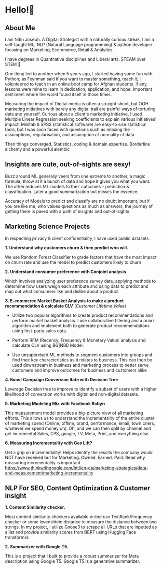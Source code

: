 # Hello!👋

## About Me

I am Nitin Joseph. A Digital Strategist with a naturally curious streak, I am a self-taught ML, NLP (Natural Language programming) & python developer focusing on Marketing, Ecommerce, Retail & Analytics. 

I have degrees in Quantitative disciplines and Liberal arts. STEAM over STEM :raised_hands:

One thing led to another when 5 years ago, I started having some fun with Python; as Feynman said if you want to master something, teach it; I volunteered to teach in an online boot camp for Afghan students. If any, lessons were mine to learn in dedication, application, and hope. Important sentiment where the world found itself in those times.

Measuring the impact of Digital media is often a straight shoot, but OOH marketing initiatives with barely any digital trail are painful ways of torturing data and yourself. Curious about a client's marketing initiative, I used Multiple Linear Regression seeking coefficients to explain various initiatives' impact. Minitab & SPSS (statistical software) are easy-to-use statistical tools, but I was soon faced with questions such as relaxing the assumptions, regularisation, and assumption of normality of data. 

Then things converged, Statistics, coding & domain expertise. Borderline alchemy and a powerful alembic

## Insights are cute, out-of-sights are sexy! 

Buzz around ML generally veers from one extreme to another, a magic formula; throw at it a bunch of data and hope it gives you what you want. The other reduces ML models to their outcomes - prediction & classification. Later a good summarization but misses the essence. 

Accuracy of Models to predict and classify are no doubt important, but if you are like me, who values questions as much as answers, the journey of getting there is paved with a path of insights and out-of-sights. 

## Marketing Science Projects 

In respecting privacy & client confidentiality, I have used public datasets. 

**1. Understand why customers churn & then predict who will.**

We use Random Forest Classifier to grade factors that have the most impact on churn rate and use the model to predict customers likely to churn

**2. Understand consumer preference with Conjoint analysis**

Which involves analyzing user preference survey data, applying methods to determine how users weigh each attribute and using data to predict and map out what consumers like and dislike about a product

**3. E-commerce Market Basket Analysis to make a product recommendation & calculate CLV** (*Customer Lifetime Value*)

+ Utilize two popular algorithms to create product recommendations and perform market basket analysis. I use collaborative filtering and a priori algorithm and implement both to generate product recommendations using first-party sales data.

+ Perform RFM (Recency, Frequency & Monetary Value) analysis and calculate CLV using BG|NBD Model. 

+ Use unsupervised ML methods to segment customers into groups and find their key characteristics as it relates to business. This can then be used downstream in business and marketing process to better serve customers and improve outcomes for business and customers alike

**4. Boost Campaign Conversion Rate with Decision Tree**

Leverage Decision tree to improve to identify a subset of users with a higher likelihood of conversion works with digital and non-digital datasets. 

**5. Marketing Modeling Mix with Facebook Robyn**

This measurement model provides a big-picture view of all marketing efforts. This allows us to understand the incrementality of the entire cluster of marketing spend (Online, offline, brand, performance, email, town criers, whatever we spend money on). Oh, and we can then split by channel and get incremental Sales, CPS, google, TV, Meta, Print, and everything else. 

**6. Measuring Incrementality with Geo Lift?**

Get a grip on incrementality! Helps identify the results the company would NOT have received but for Marketing. Owned. Earned. Paid. Read why measuring incrementality is important https://www.thinkwithgoogle.com/intl/en-ca/marketing-strategies/data-and-measurement/marketing-incrementality


## NLP For SEO, Content Optimization & Customer insight

**1. Content Similarity checker.** 

Most content similarity checkers available online use TextRank/Frequency checker or some levenshtein distance to measure the distance between two strings. In my project, I utilize Goose3 to scrape all URLs that are inputted as a list and provide similarity scores from BERT using Hugging Face transformer. 

**2. Summarizer with Google T5.**

This is a project that I built to provide a robust summarizer for Meta description using Google T5. Google T5 is a generative summarizer.



<!---
nitinjosephrepo/nitinjosephrepo is a ✨ special ✨ repository because its `README.md` (this file) appears on your GitHub profile.
You can click the Preview link to take a look at your changes.
--->
